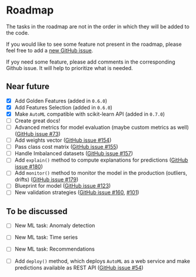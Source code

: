 # Roadmap

The tasks in the roadmap are not in the order in which they will be added to the code.

If you would like to see some feature not present in the roadmap, please feel free to add a [new GitHub issue](https://github.com/mljar/mljar-supervised/issues/new).

If yoy need some feature, please add comments in the corresponding Github issue. It will help to prioritize what is needed.

## Near future

* [x] Add Golden Features (added in `0.6.0`)
* [x] Add Features Selection (added in `0.6.0`)
* [x] Make `AutoML` compatible with scikit-learn API (added in `0.7.0`)
* [ ] Create great docs!
* [ ] Advanced metrics for model evaluation (maybe custom metrics as well)  ([GitHub issue #73](https://github.com/mljar/mljar-supervised/issues/73))
* [ ] Add weights vector ([GitHub issue #154](https://github.com/mljar/mljar-supervised/issues/154))
* [ ] Pass class cost matrix ([GitHub issue #155](https://github.com/mljar/mljar-supervised/issues/155))
* [ ] Handle Imbalanced datasets  ([GitHub issue #157](https://github.com/mljar/mljar-supervised/issues/157))
* [ ] Add `explain()` method to compute explanations for predictions ([GitHub issue #180](https://github.com/mljar/mljar-supervised/issues/180))
* [ ] Add `monitor()` method to monitor the model in the production (outliers, drifts)  ([GitHub issue #179](https://github.com/mljar/mljar-supervised/issues/180))
* [ ] Blueprint for model  ([GitHub issue #123](https://github.com/mljar/mljar-supervised/issues/123))
* [ ] New validation strategies ([GitHub issue #160](https://github.com/mljar/mljar-supervised/issues/160), [#101](https://github.com/mljar/mljar-supervised/issues/101))

## To be discussed

* [ ] New ML task: Anomaly detection
* [ ] New ML task: Time series 
* [ ] New ML task: Recommendations
* [ ] Add `deploy()` method, which deploys `AutoML` as a web service and make predictions available as REST API ([GitHub issue #54](https://github.com/mljar/mljar-supervised/issues/54))

